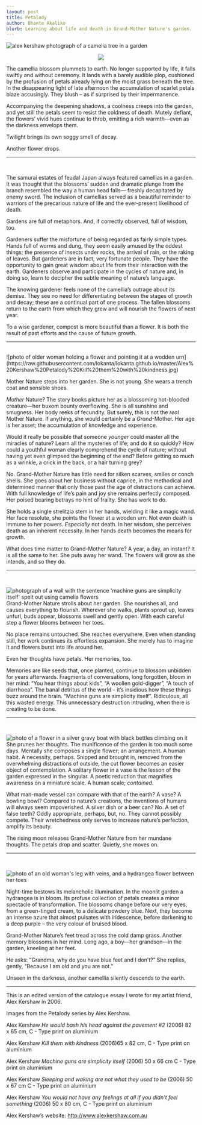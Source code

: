 ```yaml
---
layout: post
title: Petalody
author: Bhante Akaliko
blurb: Learning about life and death in Grand-Mother Nature's garden.
---
```


![alex kershaw photograph of a camelia tree in a garden](https://raw.githubusercontent.com/lokanta/lokanta.github.io/master/Alex%20Kershaw%20Petalody%20He%20would%20bash%20his%20head%20against%20the%20pavement%20%232.jpg)
<br>

<p align="center">
<img src="https://raw.githubusercontent.com/lokanta/lokanta.github.io/master/Alex%20Kershaw%20Petalody%20He%20would%20bash%20his%20head%20against%20the%20pavement%20%232.jpg">
</p>


The camellia blossom plummets to earth. No longer supported by life, it falls swiftly and without ceremony. It lands with a barely audible plop, cushioned by the profusion of petals already lying on the moist grass beneath the tree. In the disappearing light of late afternoon the accumulation of scarlet petals blaze accusingly. They blush – as if surprised by their impermanence. 

 Accompanying the deepening shadows, a coolness creeps into the garden, and yet still the petals seem to resist the coldness of death. Mutely defiant, the flowers’ vivid hues continue to throb, emitting a rich warmth—even as the darkness envelops them. 


Twilight brings its own soggy smell of decay.


Another flower drops.

 
<hr>
<br> 
 
The samurai estates of feudal Japan always featured camellias in a garden. It was thought that the blossoms’ sudden and dramatic plunge from the branch resembled the way a human head falls— freshly decapitated by enemy sword. The inclusion of camellias served as a beautiful reminder to warriors of the precarious nature of life and the ever-present likelihood of death.

Gardens are full of metaphors. And, if correctly observed, full of wisdom, too.

Gardeners suffer the misfortune of being regarded as fairly simple types. Hands full of worms and dung, they seem easily amused by the oddest things; the presence of insects under rocks, the arrival of rain, or the raking of leaves. But gardeners are in fact, very fortunate people. They have the opportunity to gain great wisdom about life from their interaction with the earth. Gardeners observe and participate in the cycles of nature and, in doing so, learn to decipher the subtle meaning of nature’s language. 

The knowing gardener feels none of the camellia’s outrage about its demise. They see no need for differentiating between the stages of growth and decay; these are a continual part of one process. The fallen blossoms return to the earth from which they grew and will nourish the flowers of next year.
 
To a wise gardener, compost is more beautiful than a flower. It is both the result of past efforts and the cause of future growth.

<hr>
<br> 
![photo of older woman holding a flower and pointing it at a wodden urn](https://raw.githubusercontent.com/lokanta/lokanta.github.io/master/Alex%20Kershaw%20Petalody%20Kill%20them%20with%20kindness.jpg)
<br>

Mother Nature steps into her garden. She is not young. She wears a trench coat and sensible shoes. 

<i>Mother</i> Nature? The story books picture her as a blossoming hot-blooded creature—her buxom bounty overflowing. She is all sunshine and smugness. Her body reeks of fecundity. But surely, this is not the *real* Mother Nature. If anything, she would certainly be a *Grand*-Mother. Her age is her asset; the accumulation of knowledge and experience. 

Would it really be possible that someone *younger* could master all the miracles of nature? Learn all the mysteries of life; and do it so quickly? How could a youthful woman clearly comprehend the cycle of nature; without having yet even glimpsed the beginning of the end? Before getting so much as a wrinkle, a crick in the back, or a hair turning grey? 

No. Grand-Mother Nature has little need for silken scarves, smiles or conch shells. She goes about her business without caprice, in the methodical and determined manner that only those past the age of distractions can achieve. With full knowledge of life’s pain and joy she remains perfectly composed. Her poised bearing betrays no hint of frailty. She has work to do.

She holds a single strelitzia stem in her hands, wielding it like a magic wand. Her face resolute, she points the flower at a wooden urn. Not even death is immune to her powers. *Especially* not death. In her wisdom, she perceives death as an inherent necessity. In her hands death becomes the means for growth.

What does time matter to Grand-Mother Nature? A year, a day, an instant? It is all the same to her. She puts away her wand. The flowers will grow as she intends, and so they do.

<hr>
<br>

![photograph of a wall with the sentence 'machine guns are simplicity itself' spelt out using camelia flowers](https://raw.githubusercontent.com/lokanta/lokanta.github.io/master/Alex%20Kershaw%20Petalody%20%20Machine%20Guns%20are%20Simplicity%20Itself.jpg)
<br>
Grand-Mother Nature strolls about her garden. She nourishes all, and causes everything to flourish. Wherever she walks, plants sprout up, leaves unfurl, buds appear, blossoms swell and gently open. With each careful step a flower blooms between her toes. 

No place remains untouched. She reaches everywhere. Even when standing still, her work continues its effortless expansion. She merely has to imagine it and flowers burst into life around her.

Even her thoughts have petals. Her memories, too.

Memories are like seeds that, once planted, continue to blossom unbidden for years afterwards. Fragments of conversations, long forgotten, bloom in her mind: “You hear things about kids”, “A woollen gold-digger”, “A touch of diarrhoea”. The banal detritus of the world – it’s insidious how these things buzz around the brain. “Machine guns are simplicity itself”. Ridiculous, all this wasted energy. This unnecessary destruction intruding, when there is creating to be done. 

<hr>
<br>

![photo of a flower in a silver gravy boat with black bettles climbing on it](https://raw.githubusercontent.com/lokanta/lokanta.github.io/master/Alex%20Kershaw%20Petalody%20Sleeping%20and%20waking%20are%20not%20what%20they%20used%20to%20be.jpg)
<br>
She prunes her thoughts. The munificence of the garden is too much some days. Mentally she composes a single flower; an arrangement. A human habit. A necessity, perhaps. Snipped and brought in, removed from the overwhelming distractions of outside, the cut flower becomes an easier object of contemplation. A solitary flower in a vase is the lesson of the garden expressed in the singular. A poetic reduction that magnifies awareness on a miniature scale. A human scale; *contained*.

 What man-made vessel can compare with that of the earth? A vase? A bowling bowl? Compared to nature’s creations, the inventions of humans will always seem impoverished. A silver dish or a beer can? No. A set of false teeth? Oddly appropriate, perhaps, but, no. They cannot possibly compete. Their wretchedness only serves to increase nature’s perfection, amplify its beauty. 

The rising moon releases Grand-Mother Nature from her mundane thoughts. The petals drop and scatter. Quietly, she moves on.

<hr>
<br>

![photo of an old woman's leg with veins, and a hydrangea flower between her toes](https://raw.githubusercontent.com/lokanta/lokanta.github.io/master/Alex%20Kershaw%20Petalody%20You%20would%20not%20have%20any%20feelings%20at%20all%20if%20you%20didn't%20feel%20something.jpg)
<br>

Night-time bestows its melancholic illumination. In the moonlit garden a hydrangea is in bloom. Its profuse collection of petals creates a minor spectacle of transformation. The blossoms change before our very eyes, from a green-tinged cream, to a delicate powdery blue. Next, they become an intense azure that almost pulsates with iridescence, before darkening to a deep purple – the very colour of bruised blood.

Grand-Mother Nature’s feet tread across the cold damp grass. Another memory blossoms in her mind. Long ago, a boy—her grandson—in the garden, kneeling at her feet. 

He asks: “Grandma, why do you have blue feet and I don’t?” She replies, gently, “Because I am old and you are not.” 

Unseen in the darkness, another camellia silently descends to the earth.

 

<hr> 

This is an edited version of the catalogue essay I wrote for my artist friend, Alex Kershaw in 2006.

Images from the Petalody series by Alex Kershaw.

Alex Kershaw *He would bash his head against the pavement #2*
(2006) 82 x 65 cm, C - Type print on aluminium
 
Alex Kershaw *Kill them with kindness*
(2006)65 x 82 cm, C - Type print on aluminium

Alex Kershaw *Machine guns are simplicity itself*
(2006) 50 x 66 cm C - Type print on aluminium

Alex Kershaw *Sleeping and waking are not what they used to be*
(2006) 50 x 67 cm C - Type print on aluminium

Alex Kershaw *You would not have any feelings at all if you didn't feel something*
(2006) 50 x 80 cm, C - Type print on aluminium

Alex Kershaw’s website: http://www.alexkershaw.com.au
